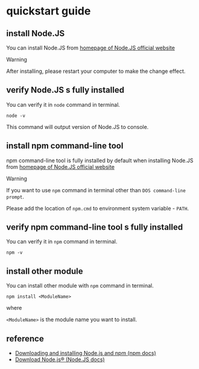 # quickstart guide
## install Node.JS
You can install Node.JS from [homepage of Node.JS official website](https://nodejs.org/zh-tw)

> [!WARNING]
> After installing, please restart your computer to make the change effect.

## verify Node.JS s fully installed
You can verify it in `node` command in terminal.

```
node -v
```

This command will output version of Node.JS to console.

## install npm command-line tool
npm command-line tool is fully installed by default when installing Node.JS from [homepage of Node.JS official website](https://nodejs.org/zh-tw)

> [!WARNING]
> If you want to use `npm` command in terminal other than `DOS command-line prompt`.
>
> Please add the location of `npm.cmd` to environment system variable - `PATH`.
 
## verify npm command-line tool s fully installed
You can verify it in `npm` command in terminal.

```
npm -v
```

## install other module
You can install other module with `npm` command in terminal.

```
npm install <ModuleName>
```

where

`<ModuleName>` is the module name you want to install.

## reference
+ [Downloading and installing Node.js and npm (npm docs)](https://docs.npmjs.com/downloading-and-installing-node-js-and-npm)
+ [Download Node.js® (Node.JS docs)](https://nodejs.org/zh-tw/download)
